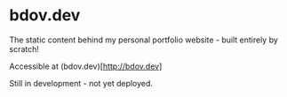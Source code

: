 # bdov.dev

The static content behind my personal portfolio website - built entirely by scratch!

Accessible at (bdov.dev)[http://bdov.dev]

Still in development - not yet deployed.
